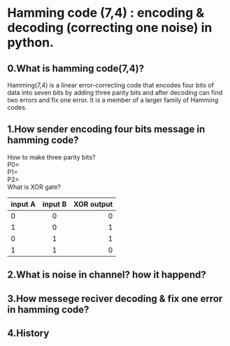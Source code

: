 # Hamming code (7,4) : encoding & decoding (correcting one noise) in python.
## 0.What is hamming code(7,4)?
 Hamming(7,4) is a linear error-correcting code that encodes four bits of data into seven bits by adding three parity bits and after decoding can find two errors and fix one error. It is a member of a larger family of Hamming codes.
 ## 1.How sender encoding four bits message in hamming code?
 How to make three parity bits?\
 P0=\
 P1=\
 P2= \
 What is XOR gate?
 
| input A| input B  | XOR output  |
| ---|:--:| -:|
| 0  | 0 | 0 |
| 1  | 0  | 1 |
| 0  | 1 | 1 |
| 1  | 1  | 0 |
 ## 2.What is noise in channel? how it happend?
 ## 3.How messege reciver decoding & fix one error in hamming code?
 ## 4.History


